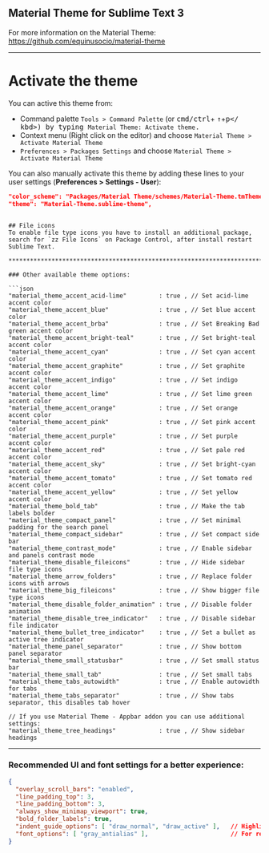 ## Material Theme for Sublime Text 3

For more information on the Material Theme: https://github.com/equinusocio/material-theme

**********************************************************************************************

# Activate the theme

You can active this theme from:
- Command palette `Tools > Command Palette` (or <kbd>cmd/ctrl</kbd>+ <kbd>↑</kbd>+<kbd>p</
kbd>) by typing `Material Theme: Activate theme`. 
- Context menu (Right click on the editor) and choose `Material Theme > Activate Material Theme`
- `Preferences > Packages Settings` and choose `Material Theme > Activate Material Theme`

You can also manually activate this theme by adding these lines to your user settings (**Preferences > Settings - User**):

```json
"color_scheme": "Packages/Material Theme/schemes/Material-Theme.tmTheme",
"theme": "Material-Theme.sublime-theme",
```
```

## File icons
To enable file type icons you have to install an additional package, search for `zz File Icons` on Package Control, after install restart Sublime Text.

**********************************************************************************************

### Other available theme options:

```json
"material_theme_accent_acid-lime"         : true , // Set acid-lime accent color
"material_theme_accent_blue"              : true , // Set blue accent color
"material_theme_accent_brba"              : true , // Set Breaking Bad green accent color
"material_theme_accent_bright-teal"       : true , // Set bright-teal accent color
"material_theme_accent_cyan"              : true , // Set cyan accent color
"material_theme_accent_graphite"          : true , // Set graphite accent color
"material_theme_accent_indigo"            : true , // Set indigo accent color
"material_theme_accent_lime"              : true , // Set lime green accent color
"material_theme_accent_orange"            : true , // Set orange accent color
"material_theme_accent_pink"              : true , // Set pink accent color
"material_theme_accent_purple"            : true , // Set purple accent color
"material_theme_accent_red"               : true , // Set pale red accent color
"material_theme_accent_sky"               : true , // Set bright-cyan accent color
"material_theme_accent_tomato"            : true , // Set tomato red accent color
"material_theme_accent_yellow"            : true , // Set yellow accent color
"material_theme_bold_tab"                 : true , // Make the tab labels bolder
"material_theme_compact_panel"            : true , // Set minimal padding for the search panel
"material_theme_compact_sidebar"          : true , // Set compact side bar
"material_theme_contrast_mode"            : true , // Enable sidebar and panels contrast mode
"material_theme_disable_fileicons"        : true , // Hide sidebar file type icons
"material_theme_arrow_folders"            : true , // Replace folder icons with arrows
"material_theme_big_fileicons"            : true , // Show bigger file type icons
"material_theme_disable_folder_animation" : true , // Disable folder animation
"material_theme_disable_tree_indicator"   : true , // Disable sidebar file indicator
"material_theme_bullet_tree_indicator"    : true , // Set a bullet as active tree indicator
"material_theme_panel_separator"          : true , // Show bottom panel separator
"material_theme_small_statusbar"          : true , // Set small status bar
"material_theme_small_tab"                : true , // Set small tabs
"material_theme_tabs_autowidth"           : true , // Enable autowidth for tabs
"material_theme_tabs_separator"           : true , // Show tabs separator, this disables tab hover 

// If you use Material Theme - Appbar addon you can use additional settings:
"material_theme_tree_headings"            : true , // Show sidebar headings
```

**********************************************************************************************

### Recommended UI and font settings for a better experience:

```json
{
  "overlay_scroll_bars": "enabled",
  "line_padding_top": 3,
  "line_padding_bottom": 3,
  "always_show_minimap_viewport": true,
  "bold_folder_labels": true,
  "indent_guide_options": [ "draw_normal", "draw_active" ],   // Highlight active indent
  "font_options": [ "gray_antialias" ],                       // For retina Mac
}
```

